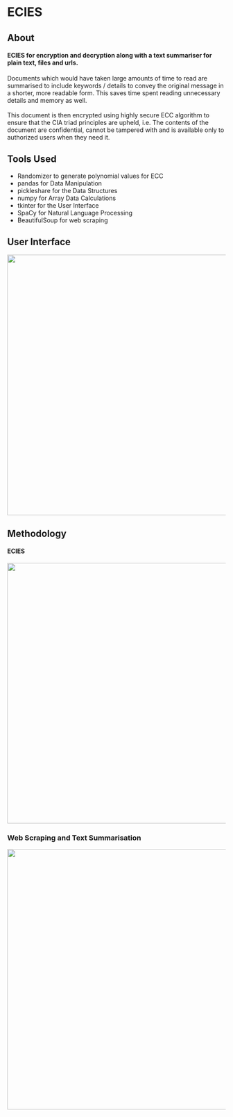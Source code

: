 # ECIES
## About
#### ECIES for encryption and decryption along with a text summariser for plain text, files and urls. 
Documents which would have taken large amounts of time to read are summarised to include keywords / details to convey the original message in a shorter, more readable form. This saves time spent reading unnecessary details and memory as well.
<br/><br/>
This document is then encrypted using highly secure ECC algorithm to ensure that the CIA triad principles are upheld, i.e. The contents of the document are confidential, cannot be tampered with and is available only to authorized users when they need it.

## Tools Used
- Randomizer to generate polynomial values for ECC
- pandas for Data Manipulation
- pickleshare for the Data Structures 
- numpy for Array Data Calculations
- tkinter for the User Interface
- SpaCy for Natural Language Processing
- BeautifulSoup for web scraping

## User Interface
<img src="https://github.com/ritika-07/Infosec/blob/master/UI.png" width=600>

## Methodology
#### ECIES
<img src="https://github.com/ritika-07/Infosec/blob/master/ecc.png" width=600>

### Web Scraping and Text Summarisation
<img src="https://github.com/ritika-07/Infosec/blob/master/algo.png" width=600>
